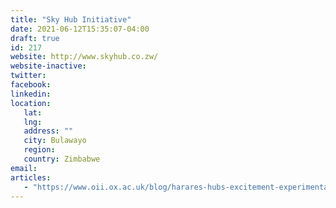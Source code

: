 ```yaml
---
title: "Sky Hub Initiative"
date: 2021-06-12T15:35:07-04:00
draft: true
id: 217
website: http://www.skyhub.co.zw/
website-inactive: 
twitter: 
facebook: 
linkedin: 
location: 
   lat: 
   lng: 
   address: ""
   city: Bulawayo
   region: 
   country: Zimbabwe
email: 
articles:
   - "https://www.oii.ox.ac.uk/blog/harares-hubs-excitement-experimentation-and-many-open-questions-2/"
---
```


